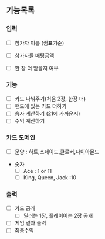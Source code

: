 ## 기능목록


### 입력
- [ ] 참가자 이름 (쉼표기준)
- [ ] 참가자들 배팅금액
- [ ] 한 장 더 받을지 여부


### 기능
- [ ] 카드 나눠주기(처음 2장, 한장 더)
- [ ] 핸드에 있는 카드 더하기
- [ ] 승자 계산하기 (21에 가까운지)
- [ ] 수익 계산하기

### 카드 도메인 
- [ ] 문양 : 하트,스페이드,클로버,다이아몬드
- 숫자
  - [ ] Ace : 1 or 11
  - [ ] King, Queen, Jack :10

### 출력
- [ ] 카드 공개
    - [ ] 딜러는 1장, 플레이어는 2장 공개
- [ ] 게임 결과 출력
- [ ] 최종수익